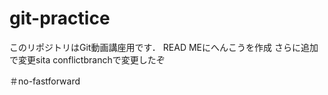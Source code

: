 # git-practice
このリポジトリはGit動画講座用です．
READ MEにへんこうを作成
さらに追加で変更sita
conflictbranchで変更したぞ

＃no-fastforward